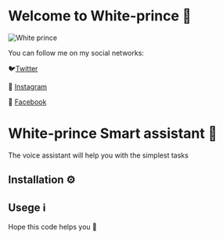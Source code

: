 # Welcome to White-prince :crown:

![White prince](https://lh3.googleusercontent.com/-nvz-QWTOEBdJYzJ5A0p2uCGAZyAYDz39DbrbzT8Raeu0wDB2Jo452Oj2cKq5fPxpZNQz70AQB0RQkfpV8-uQVOawUgry3ODDNdJWMT1k5YUy9NoyKMpDACo-9qKXCEGEt66j2VRtwACJxUrhydg_KMCHDRcxixV_8bEWqr01S6qGOcSjgmzZkmz_7PUlpBPao_VN9rOEpM2dQgiAL_vHGFvDvb9K0E74bW_gcvmp58P0Eo4mbKGchxjc19inLlkoZYZFfHg6wdFmVIArgfiG7F0ZF-RGNwCpAxuZ6_AF1lKD8zVAI_BkiuSLljWTFgbpqx8vUfxZqQaMMKigXfi_Okd4lsFxrVrNIqg-aYDWr5u9RyrEaL6gXaqOtA82UCnqJQwvJ5MsUP2YBg3wVNsBZpSxp6ZeITWo-Vtr0I9Za7CLVkASFy7uZD7EvbwDa4TULHlP48qvuqcqcteYtr7E2Egng2NquJXrkM9fkAI4aIIxHOBLChiE6pYF8RbvYsKMygse6-v134TBMqsJP3r88_hziw8Kb4tKcryUKl2W1HUaYM3eB8GYvNA_aV6eIRnrzPNrlIwK4tU4dBSd2u5Kg-ftgi5WqR2fuywfnYL6Avnev0l3MIzJM2z-MXfA1sLL2waj5aHq-SXSUDJnFJMr0B6v0cMbH8SGA-D6NHZmdhHcCKNkVbi20nL7_HZqtz9-ctDH4xsFK5bUiXF6mQR5A=w1080-h300-no?authuser=0)

You can follow me on my social networks:

:bird:[Twitter](https://twitter.com/White_prince_0)

:camera_flash: [Instagram](https://www.instagram.com/0xe_white_prince_ex0/)

:blue_book: [Facebook](https://www.facebook.com/profile.php?id=100023988285502)

# White-prince Smart assistant :robot:

The voice assistant will help you with the simplest tasks

## Installation :gear:


## Usege :information_source:

Hope this code helps you :crown:

